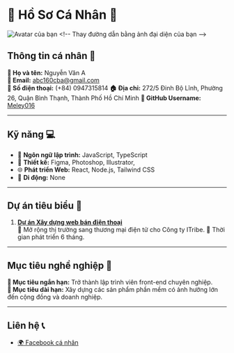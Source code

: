 # 🌟 Hồ Sơ Cá Nhân 🌟

![Avatar của bạn]([https://th.bing.com/th/id/R.15267178d6fef90540bb0b66f49e2490?rik=xu%2fbeOKvhEVqFg&pid=ImgRaw&r=0](https://avatars.githubusercontent.com/u/146869476?s=400&u=0f69194188459fb188428f6a4f433f3b256dd7a0&v=4)) <!-- Thay đường dẫn bằng ảnh đại diện của bạn -->

## Thông tin cá nhân 📝

**👤 Họ và tên:** Nguyễn Văn A  
**📧 Email:** [abc160cba@gmail.com](mailto:abc160cba@gmail.com)  
**📱 Số điện thoại:** (+84) 0947315814 
**🏠 Địa chỉ:** 272/5 Đinh Bộ Lĩnh, Phường 26, Quận Bình Thạnh, Thành Phố Hồ Chí Minh
**🐙 GitHub Username:** [Meley016](https://github.com/Meley016)

---

## Kỹ năng 💻

- 🔧 **Ngôn ngữ lập trình:** JavaScript, TypeScript
- 🎨 **Thiết kế:** Figma, Photoshop, Illustrator,   
- 🌐 **Phát triển Web:** React, Node.js, Tailwind CSS  
- 📱 **Di động:** None 

---

## Dự án tiêu biểu 🚀

1. **[Dự án Xây dựng web bán điện thoại](https://i-tribe.vercel.app/)**  
   🔹   Mở rộng thị trường sang thương mại điện tử cho Công ty ITribe.
   🔹  Thời gian phát triển 6 tháng.
---

## Mục tiêu nghề nghiệp 🎯

**🌱 Mục tiêu ngắn hạn:** Trở thành lập trình viên front-end chuyên nghiệp.  
**🚀 Mục tiêu dài hạn:** Xây dựng các sản phẩm phần mềm có ảnh hưởng lớn đến cộng đồng và doanh nghiệp.

---

## Liên hệ 📞

- [🌍 Facebook cá nhân](https://www.facebook.com/profile.php?id=100012869117734)  
